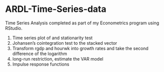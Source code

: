 # ARDL-Time-Series-data

Time Series Analysis completed as part of my Econometrics program using RStudio.

1.	Time series plot of and stationarity test
2.	Johansen’s cointegration test to the stacked vector
3.	Transform rgdp and hourwk into growth rates and take the second difference of the logarithm 
4.	long-run restriction, estimate the VAR model
5.	Impulse response functions
